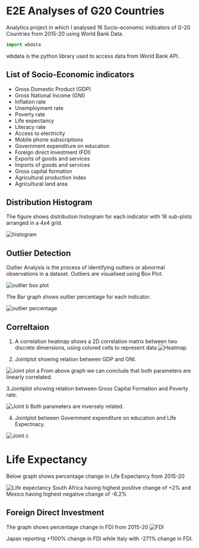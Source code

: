 
# E2E Analyses of G20 Countries

Analytics project in which I analysed 16 Socio-economic indicators of G-20 Countries from 2015-20 using World Bank Data.



```javascript
import wbdata
```

wbdata is the python library used to access data from World Bank API.
##  List of Socio-Economic indicators

- Gross Domestic Product (GDP)
- Gross National Income (GNI)
- Inflation rate
- Unemployment rate
- Poverty rate
- Life expectancy
- Literacy rate
- Access to electricity
- Mobile phone subscriptions 
- Government expenditure on education
- Foreign direct investment (FDI)
- Exports of goods and services
- Imports of goods and services
- Gross capital formation 
- Agricultural production index
- Agricultural land area





## Distribution Histogram
The figure shows distribution histogram for each indicator with 16 sub-plots arranged in a 4x4 grid.

![histogram](https://user-images.githubusercontent.com/126495070/233435455-52fbff37-8060-4d34-9b73-651e989c1e0c.png)
## Outlier Detection

Outlier Analysis is the process of identifying outliers or abnormal observations in a
dataset.
Outliers are visualised using Box Plot.


![outlier box plot](https://user-images.githubusercontent.com/126495070/233435829-0eb07939-df4d-440d-b046-35869f6a6e05.png)

The Bar graph shows outlier percentage for each indicator.

![outlier percentage](https://user-images.githubusercontent.com/126495070/233435886-2402361f-fa17-4ba8-831d-984010ce628f.png)
## Correltaion

1. A correlation heatmap shows a 2D correlation matrix between two discrete dimensions, using colored cells to represent data
![Heatmap](https://user-images.githubusercontent.com/126495070/233436031-de9865bf-37f1-46f1-a43c-ba5db771c85a.png)

2. Jointplot showing relation between GDP and GNI.

![Joint plot a](https://user-images.githubusercontent.com/126495070/233436118-bb8f69be-d1a1-4901-a72a-3e4ad5445cdb.png)
From above graph we can conclude that both parameters are linearly correlated.

3.Jointplot showing relation between Gross Capital Formation and Poverty rate.

![Joint b](https://user-images.githubusercontent.com/126495070/233436185-771d058a-7100-43b8-a048-72688a4ab5d8.png)
Both parameters are inversely related.

4. Jointplot between Government expenditure on education and Life Expectnacy.

![Joint c](https://user-images.githubusercontent.com/126495070/233436252-e8497608-00e5-4c82-8e93-6c47c59640a3.png)
# Life Expectancy
Below graph shows percentage change in Life Expectancy from 2015-20

![Life expectancy](https://user-images.githubusercontent.com/126495070/233436314-9899ffaf-2774-4bf3-90ef-d5dd6db416d4.png)
South Africa having highest positive change of +2% and Mexico having highest negative change of -6.2%
## Foreign Direct Investment

The graph shows percentage change in FDI from 2015-20
![FDI](https://user-images.githubusercontent.com/126495070/233436357-1e3416dc-e0d1-4ff4-8e16-319eb3454f89.png)

Japan reporting +1100% change in FDI while Italy with -271% change in FDI.
